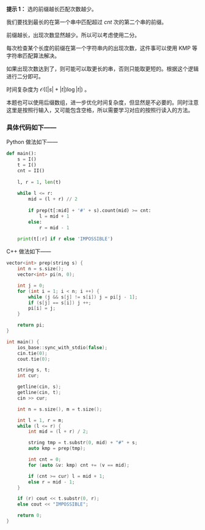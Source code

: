 **提示 1：** 选的前缀越长匹配次数越少。

我们要找到最长的在第一个串中匹配超过 $cnt$ 次的第二个串的前缀。

前缀越长，出现次数显然越少。所以可以考虑使用二分。

每次检查某个长度的前缀在第一个字符串内的出现次数，这件事可以使用 KMP 等字符串匹配算法解决。

如果出现次数达到了，则可能可以取更长的串，否则只能取更短的。根据这个逻辑进行二分即可。

时间复杂度为 $\mathcal{O}((|s|+|t|)\log |t|)$ 。

本题也可以使用后缀数组，进一步优化时间复杂度，但显然是不必要的。同时注意这里是按照行输入，又可能包含空格，所以需要学习对应的按照行读入的方法。

### 具体代码如下——

Python 做法如下——

```Python []
def main():
    s = I()
    t = I()
    cnt = II()
    
    l, r = 1, len(t)
    
    while l <= r:
        mid = (l + r) // 2
        
        if prep(t[:mid] + '#' + s).count(mid) >= cnt:
            l = mid + 1
        else:
            r = mid - 1
    
    print(t[:r] if r else 'IMPOSSIBLE')
```

C++ 做法如下——

```cpp []
vector<int> prep(string s) {
    int n = s.size();
    vector<int> pi(n, 0);

    int j = 0;
    for (int i = 1; i < n; i ++) {
        while (j && s[j] != s[i]) j = pi[j - 1];
        if (s[j] == s[i]) j ++;
        pi[i] = j;
    }

    return pi;
}

int main() {
    ios_base::sync_with_stdio(false);
    cin.tie(0);
    cout.tie(0);

    string s, t;
    int cur;

    getline(cin, s);
    getline(cin, t);
    cin >> cur;

    int n = s.size(), m = t.size();

    int l = 1, r = m;
    while (l <= r) {
        int mid = (l + r) / 2;

        string tmp = t.substr(0, mid) + "#" + s;
        auto kmp = prep(tmp);

        int cnt = 0;
        for (auto &v: kmp) cnt += (v == mid);

        if (cnt >= cur) l = mid + 1;
        else r = mid - 1;
    }

    if (r) cout << t.substr(0, r);
    else cout << "IMPOSSIBLE";

    return 0;
}
```